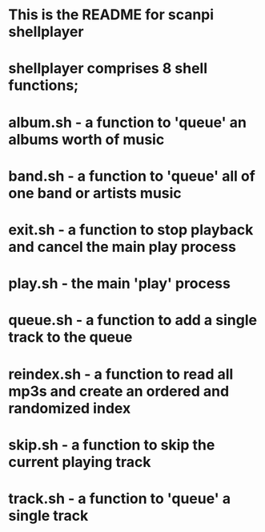 # This is the README for scanpi shellplayer
# shellplayer comprises 8 shell functions;
# album.sh - a function to 'queue' an albums worth of music
# band.sh - a function to 'queue' all of one band or artists music
# exit.sh - a function to stop playback and cancel the main play process
# play.sh - the main 'play' process
# queue.sh - a function to add a single track to the queue
# reindex.sh - a function to read all mp3s and create an ordered and randomized index
# skip.sh - a function to skip the current playing track
# track.sh - a function to 'queue' a single track